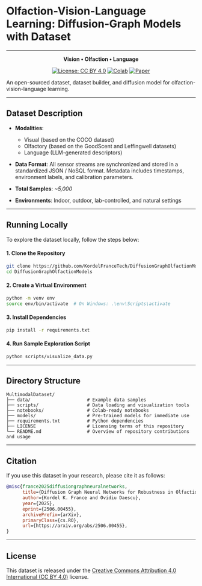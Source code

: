 # Olfaction-Vision-Language Learning: Diffusion-Graph Models with Dataset
----

<div align="center">

**Vision • Olfaction • Language**


[![License: CC BY 4.0](https://img.shields.io/badge/License-CC--BY%204.0-blue.svg)](https://creativecommons.org/licenses/by/4.0/)
[![Colab](https://img.shields.io/badge/Run%20in-Colab-yellow?logo=google-colab)](https://colab.research.google.com/github/kordelfrancetech/multimodal-dataset/blob/main/notebooks/demo.ipynb)
[![Paper](https://img.shields.io/badge/Research-Paper-red)](https://arxiv.org/abs/2506.00455)

</div>


An open-sourced dataset, dataset builder, and diffusion model for olfaction-vision-language learning.


---

## Dataset Description

- **Modalities**:
  - Visual (based on the COCO dataset)
  - Olfactory (based on the GoodScent and Leffingwell datasets)
  - Language (LLM-generated descriptors)

- **Data Format**:
  All sensor streams are synchronized and stored in a standardized JSON / NoSQL format. Metadata includes timestamps, environment labels, and calibration parameters.

- **Total Samples**: _~5,000_
- **Environments**: Indoor, outdoor, lab-controlled, and natural settings

---

## Running Locally

To explore the dataset locally, follow the steps below:

#### 1. Clone the Repository

```bash
git clone https://github.com/KordelFranceTech/DiffusionGraphOlfactionModels.git
cd DiffusionGraphOlfactionModels
````

#### 2. Create a Virtual Environment

```bash
python -m venv env
source env/bin/activate  # On Windows: .\env\Scripts\activate
```

#### 3. Install Dependencies

```bash
pip install -r requirements.txt
```

#### 4. Run Sample Exploration Script

```bash
python scripts/visualize_data.py
```

---

## Directory Structure

```text
MultimodalDataset/
├── data/                     # Example data samples
├── scripts/                  # Data loading and visualization tools
├── notebooks/                # Colab-ready notebooks
├── models/                   # Pre-trained models for immediate use
├── requirements.txt          # Python dependencies
├── LICENSE                   # Licensing terms of this repository
└── README.md                 # Overview of repository contributions and usage
```

---

## Citation

If you use this dataset in your research, please cite it as follows:

```bibtex
@misc{france2025diffusiongraphneuralnetworks,
      title={Diffusion Graph Neural Networks for Robustness in Olfaction Sensors and Datasets}, 
      author={Kordel K. France and Ovidiu Daescu},
      year={2025},
      eprint={2506.00455},
      archivePrefix={arXiv},
      primaryClass={cs.RO},
      url={https://arxiv.org/abs/2506.00455}, 
}
```

---


## License

This dataset is released under the [Creative Commons Attribution 4.0 International (CC BY 4.0)](https://creativecommons.org/licenses/by/4.0/) license.

